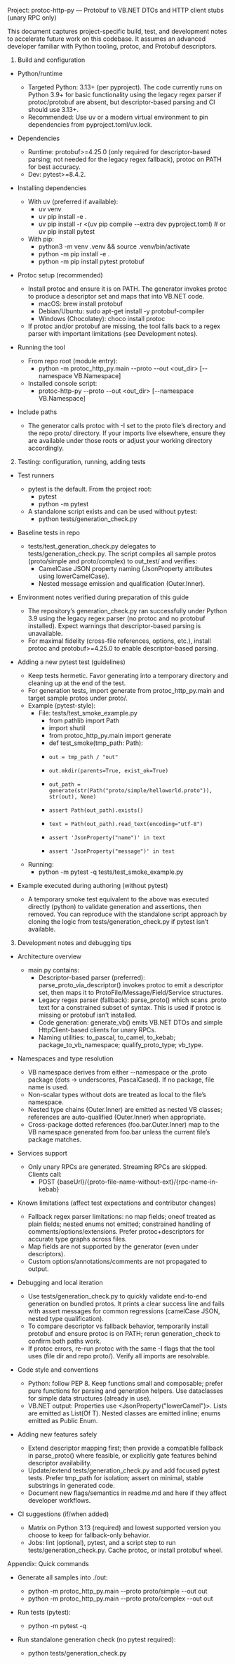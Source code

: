 Project: protoc-http-py — Protobuf to VB.NET DTOs and HTTP client stubs (unary RPC only)

This document captures project-specific build, test, and development notes to accelerate future work on this codebase. It assumes an advanced developer familiar with Python tooling, protoc, and Protobuf descriptors.

1) Build and configuration

- Python/runtime
  - Targeted Python: 3.13+ (per pyproject). The code currently runs on Python 3.9+ for basic functionality using the legacy regex parser if protoc/protobuf are absent, but descriptor-based parsing and CI should use 3.13+.
  - Recommended: Use uv or a modern virtual environment to pin dependencies from pyproject.toml/uv.lock.

- Dependencies
  - Runtime: protobuf>=4.25.0 (only required for descriptor-based parsing; not needed for the legacy regex fallback), protoc on PATH for best accuracy.
  - Dev: pytest>=8.4.2.

- Installing dependencies
  - With uv (preferred if available):
    - uv venv
    - uv pip install -e .
    - uv pip install -r <(uv pip compile --extra dev pyproject.toml)  # or uv pip install pytest
  - With pip:
    - python3 -m venv .venv && source .venv/bin/activate
    - python -m pip install -e .
    - python -m pip install pytest protobuf

- Protoc setup (recommended)
  - Install protoc and ensure it is on PATH. The generator invokes protoc to produce a descriptor set and maps that into VB.NET code.
    - macOS: brew install protobuf
    - Debian/Ubuntu: sudo apt-get install -y protobuf-compiler
    - Windows (Chocolatey): choco install protoc
  - If protoc and/or protobuf are missing, the tool falls back to a regex parser with important limitations (see Development notes).

- Running the tool
  - From repo root (module entry):
    - python -m protoc_http_py.main --proto <file-or-dir> --out <out_dir> [--namespace VB.Namespace]
  - Installed console script:
    - protoc-http-py --proto <file-or-dir> --out <out_dir> [--namespace VB.Namespace]

- Include paths
  - The generator calls protoc with -I set to the proto file’s directory and the repo proto/ directory. If your imports live elsewhere, ensure they are available under those roots or adjust your working directory accordingly.

2) Testing: configuration, running, adding tests

- Test runners
  - pytest is the default. From the project root:
    - pytest
    - python -m pytest
  - A standalone script exists and can be used without pytest:
    - python tests/generation_check.py

- Baseline tests in repo
  - tests/test_generation_check.py delegates to tests/generation_check.py. The script compiles all sample protos (proto/simple and proto/complex) to out_test/ and verifies:
    - CamelCase JSON property naming (JsonProperty attributes using lowerCamelCase).
    - Nested message emission and qualification (Outer.Inner).

- Environment notes verified during preparation of this guide
  - The repository’s generation_check.py ran successfully under Python 3.9 using the legacy regex parser (no protoc and no protobuf installed). Expect warnings that descriptor-based parsing is unavailable.
  - For maximal fidelity (cross-file references, options, etc.), install protoc and protobuf>=4.25.0 to enable descriptor-based parsing.

- Adding a new pytest test (guidelines)
  - Keep tests hermetic. Favor generating into a temporary directory and cleaning up at the end of the test.
  - For generation tests, import generate from protoc_http_py.main and target sample protos under proto/.
  - Example (pytest-style):
    - File: tests/test_smoke_example.py
      - from pathlib import Path
      - import shutil
      - from protoc_http_py.main import generate
      - def test_smoke(tmp_path: Path):
      -     out = tmp_path / "out"
      -     out.mkdir(parents=True, exist_ok=True)
      -     out_path = generate(str(Path("proto/simple/helloworld.proto")), str(out), None)
      -     assert Path(out_path).exists()
      -     text = Path(out_path).read_text(encoding="utf-8")
      -     assert 'JsonProperty("name")' in text
      -     assert 'JsonProperty("message")' in text
  - Running:
    - python -m pytest -q tests/test_smoke_example.py

- Example executed during authoring (without pytest)
  - A temporary smoke test equivalent to the above was executed directly (python) to validate generation and assertions, then removed. You can reproduce with the standalone script approach by cloning the logic from tests/generation_check.py if pytest isn’t available.

3) Development notes and debugging tips

- Architecture overview
  - main.py contains:
    - Descriptor-based parser (preferred): parse_proto_via_descriptor() invokes protoc to emit a descriptor set, then maps it to ProtoFile/Message/Field/Service structures.
    - Legacy regex parser (fallback): parse_proto() which scans .proto text for a constrained subset of syntax. This is used if protoc is missing or protobuf isn’t installed.
    - Code generation: generate_vb() emits VB.NET DTOs and simple HttpClient-based clients for unary RPCs.
    - Naming utilities: to_pascal, to_camel, to_kebab; package_to_vb_namespace; qualify_proto_type; vb_type.

- Namespaces and type resolution
  - VB namespace derives from either --namespace or the .proto package (dots -> underscores, PascalCased). If no package, file name is used.
  - Non-scalar types without dots are treated as local to the file’s namespace.
  - Nested type chains (Outer.Inner) are emitted as nested VB classes; references are auto-qualified (Outer.Inner) when appropriate.
  - Cross-package dotted references (foo.bar.Outer.Inner) map to the VB namespace generated from foo.bar unless the current file’s package matches.

- Services support
  - Only unary RPCs are generated. Streaming RPCs are skipped. Clients call:
    - POST {baseUrl}/{proto-file-name-without-ext}/{rpc-name-in-kebab}

- Known limitations (affect test expectations and contributor changes)
  - Fallback regex parser limitations: no map fields; oneof treated as plain fields; nested enums not emitted; constrained handling of comments/options/extensions. Prefer protoc+descriptors for accurate type graphs across files.
  - Map fields are not supported by the generator (even under descriptors).
  - Custom options/annotations/comments are not propagated to output.

- Debugging and local iteration
  - Use tests/generation_check.py to quickly validate end-to-end generation on bundled protos. It prints a clear success line and fails with assert messages for common regressions (camelCase JSON, nested type qualification).
  - To compare descriptor vs fallback behavior, temporarily install protobuf and ensure protoc is on PATH; rerun generation_check to confirm both paths work.
  - If protoc errors, re-run protoc with the same -I flags that the tool uses (file dir and repo proto/). Verify all imports are resolvable.

- Code style and conventions
  - Python: follow PEP 8. Keep functions small and composable; prefer pure functions for parsing and generation helpers. Use dataclasses for simple data structures (already in use).
  - VB.NET output: Properties use <JsonProperty("lowerCamel")>. Lists are emitted as List(Of T). Nested classes are emitted inline; enums emitted as Public Enum.

- Adding new features safely
  - Extend descriptor mapping first; then provide a compatible fallback in parse_proto() where feasible, or explicitly gate features behind descriptor availability.
  - Update/extend tests/generation_check.py and add focused pytest tests. Prefer tmp_path for isolation; assert on minimal, stable substrings in generated code.
  - Document new flags/semantics in readme.md and here if they affect developer workflows.

- CI suggestions (if/when added)
  - Matrix on Python 3.13 (required) and lowest supported version you choose to keep for fallback-only behavior.
  - Jobs: lint (optional), pytest, and a script step to run tests/generation_check.py. Cache protoc, or install protobuf wheel.

Appendix: Quick commands

- Generate all samples into ./out:
  - python -m protoc_http_py.main --proto proto/simple --out out
  - python -m protoc_http_py.main --proto proto/complex --out out

- Run tests (pytest):
  - python -m pytest -q

- Run standalone generation check (no pytest required):
  - python tests/generation_check.py
